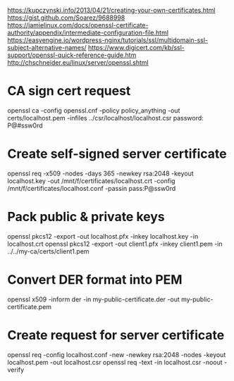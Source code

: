 https://kupczynski.info/2013/04/21/creating-your-own-certificates.html
https://gist.github.com/Soarez/9688998
https://jamielinux.com/docs/openssl-certificate-authority/appendix/intermediate-configuration-file.html
https://easyengine.io/wordpress-nginx/tutorials/ssl/multidomain-ssl-subject-alternative-names/
https://www.digicert.com/kb/ssl-support/openssl-quick-reference-guide.htm
http://chschneider.eu/linux/server/openssl.shtml

# CA sign cert request
openssl ca -config openssl.cnf -policy policy_anything -out certs/localhost.pem -infiles ../csr/localhost/localhost.csr
password: P@#ssw0rd

# Create self-signed server certificate
openssl req -x509 -nodes -days 365 -newkey rsa:2048 -keyout localhost.key -out /mnt/f/certificates/localhost.crt -config /mnt/f/certificates/localhost.conf -passin pass:P@ssw0rd

# Pack public & private keys 
openssl pkcs12 -export -out localhost.pfx -inkey localhost.key -in localhost.crt
openssl pkcs12 -export -out client1.pfx -inkey client1.pem -in ../../my-ca/certs/client1.pem

# Convert DER format into PEM 
openssl x509 -inform der -in my-public-certificate.der -out my-public-certificate.pem

# Create request for server certificate
openssl req -config localhost.conf -new -newkey rsa:2048 -nodes -keyout localhost.pem -out localhost.csr
openssl req -text -in localhost.csr -noout -verify